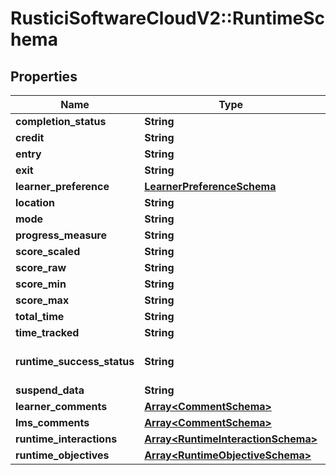 # RusticiSoftwareCloudV2::RuntimeSchema

## Properties
Name | Type | Description | Notes
------------ | ------------- | ------------- | -------------
**completion_status** | **String** |  | [optional] 
**credit** | **String** |  | [optional] 
**entry** | **String** |  | [optional] 
**exit** | **String** |  | [optional] 
**learner_preference** | [**LearnerPreferenceSchema**](LearnerPreferenceSchema.md) |  | [optional] 
**location** | **String** |  | [optional] 
**mode** | **String** |  | [optional] 
**progress_measure** | **String** |  | [optional] 
**score_scaled** | **String** |  | [optional] 
**score_raw** | **String** |  | [optional] 
**score_min** | **String** |  | [optional] 
**score_max** | **String** |  | [optional] 
**total_time** | **String** |  | [optional] 
**time_tracked** | **String** |  | [optional] 
**runtime_success_status** | **String** |  | [optional] [default to &quot;UNKNOWN&quot;]
**suspend_data** | **String** |  | [optional] 
**learner_comments** | [**Array&lt;CommentSchema&gt;**](CommentSchema.md) |  | [optional] 
**lms_comments** | [**Array&lt;CommentSchema&gt;**](CommentSchema.md) |  | [optional] 
**runtime_interactions** | [**Array&lt;RuntimeInteractionSchema&gt;**](RuntimeInteractionSchema.md) |  | [optional] 
**runtime_objectives** | [**Array&lt;RuntimeObjectiveSchema&gt;**](RuntimeObjectiveSchema.md) |  | [optional] 


